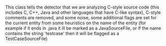 This class tells the detector that we are analyzing C-style source code (this includes C, C++, Java and other languages that have C-like syntax), C-style comments are removed, and some noise, some additional flags are set for the current entity from some heuristics on the name of the entity (for example if it ends in .java it ill be marked as a JavaSourceFile, or if the name contains the string 'testcase' then it will be flagged as a TestCaseSourceFile)